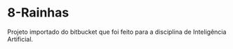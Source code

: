 # 8-Rainhas
Projeto importado do bitbucket que foi feito para a disciplina de Inteligência Artificial.
